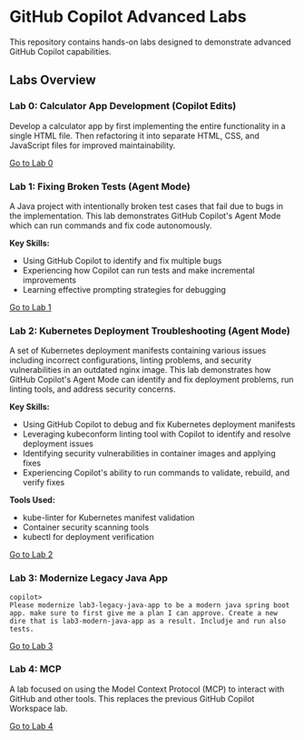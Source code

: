 # GitHub Copilot Advanced Labs

This repository contains hands-on labs designed to demonstrate advanced GitHub Copilot capabilities.

## Labs Overview

### Lab 0: Calculator App Development (Copilot Edits)
Develop a calculator app by first implementing the entire functionality in a single HTML file. Then refactoring it into separate HTML, CSS, and JavaScript files for improved maintainability.

[Go to Lab 0](./lab0-multi-file-edit/)

### Lab 1: Fixing Broken Tests (Agent Mode)
A Java project with intentionally broken test cases that fail due to bugs in the implementation. This lab demonstrates GitHub Copilot's Agent Mode which can run commands and fix code autonomously.

**Key Skills:**
- Using GitHub Copilot to identify and fix multiple bugs
- Experiencing how Copilot can run tests and make incremental improvements
- Learning effective prompting strategies for debugging

[Go to Lab 1](./lab1-broken-tests)

### Lab 2: Kubernetes Deployment Troubleshooting (Agent Mode)
A set of Kubernetes deployment manifests containing various issues including incorrect configurations, linting problems, and security vulnerabilities in an outdated nginx image. This lab demonstrates how GitHub Copilot's Agent Mode can identify and fix deployment problems, run linting tools, and address security concerns.

**Key Skills:**
- Using GitHub Copilot to debug and fix Kubernetes deployment manifests
- Leveraging kubeconform linting tool with Copilot to identify and resolve deployment issues
- Identifying security vulnerabilities in container images and applying fixes
- Experiencing Copilot's ability to run commands to validate, rebuild, and verify fixes

**Tools Used:**
- kube-linter for Kubernetes manifest validation
- Container security scanning tools
- kubectl for deployment verification

[Go to Lab 2](./lab2-k8s-troubleshooting)

### Lab 3: Modernize Legacy Java App

```
copilot> 
Please modernize lab3-legacy-java-app to be a modern java spring boot app. make sure to first give me a plan I can approve. Create a new dire that is lab3-modern-java-app as a result. Includje and run also tests.
```



[Go to Lab 3](./lab3-legacy-java-app/)

### Lab 4: MCP
A lab focused on using the Model Context Protocol (MCP) to interact with GitHub and other tools. This replaces the previous GitHub Copilot Workspace lab.

[Go to Lab 4](./lab4-mcp/)